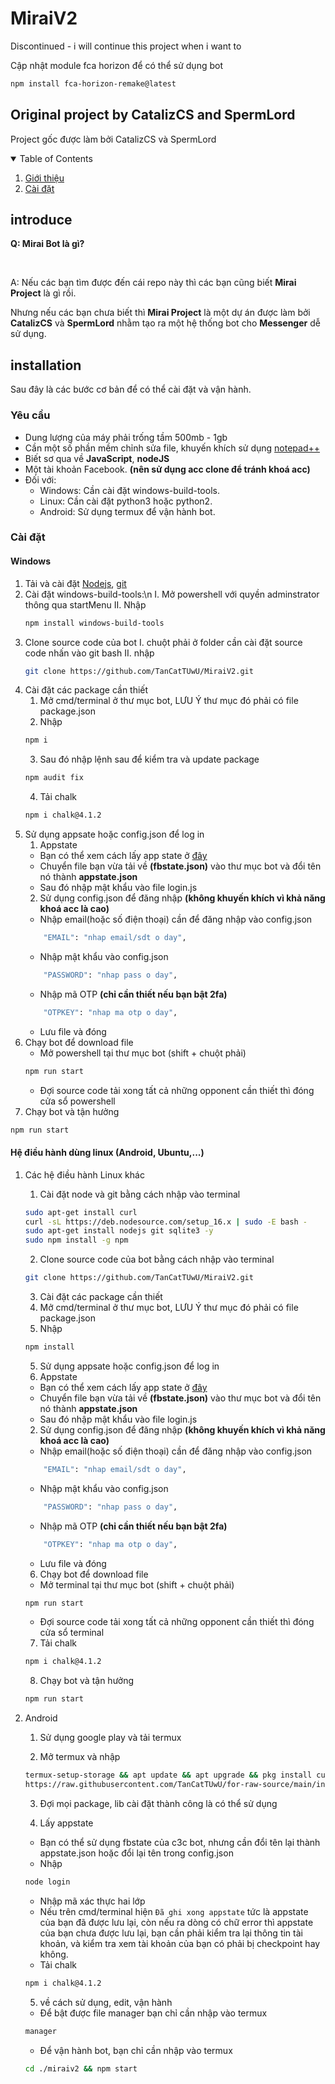 # MiraiV2
<p>Discontinued - i will continue this project when i want to</p>
<p>Cập nhật module fca horizon để có thể sử dụng bot</p>

```sh
npm install fca-horizon-remake@latest
```
## Original project by CatalizCS and SpermLord
Project gốc được làm bởi CatalizCS và SpermLord
<!-- TABLES OF CONTENT -->
<details open="open">
    <summary>Table of Contents</summary>
    <ol>
        <li><a href="#introduce">Giới thiệu</a></li>
        <li><a href="#installation">Cài đặt</a></li>
    </ol>
</details>

<!-- ABOUT -->
## introduce
<p><strong>Q: Mirai Bot là gì?</strong></p>
<br />
<p>
A: Nếu các bạn tìm được đến cái repo này thì các bạn cũng biết <strong>Mirai Project</strong> là gì rồi.
</p>
<p>
Nhưng nếu các bạn chưa biết thì <strong>Mirai Project</strong> là một dự án được làm bởi <strong>CatalizCS</strong> và <strong>SpermLord</strong> nhằm tạo ra một hệ thống bot cho <strong>Messenger</strong> dễ sử dụng.
</p>

<!-- INSTALLATION -->
## installation

Sau đây là các bước cơ bản để có thể cài đặt và vận hành.

### Yêu cầu

- Dung lượng của máy phải trống tầm 500mb - 1gb
- Cần một số phần mềm chỉnh sửa file, khuyến khích sử dụng [notepad++](https://notepad-plus-plus.org/downloads/)
- Biết sơ qua về <strong>JavaScript</strong>, <strong>nodeJS</strong>
- Một tài khoản Facebook. <strong>(nên sử dụng acc clone để tránh khoá acc)</strong>
- Đối với:
    - Windows: Cần cài đặt windows-build-tools.
    - Linux: Cần cài đặt python3 hoặc python2.
    - Android: Sử dụng termux để vận hành bot.
### Cài đặt
#### Windows
1. Tải và cài đặt [Nodejs](https://nodejs.org/en/), [git](https://git-scm.com/)
2. Cài đặt windows-build-tools:\n
    I. Mở powershell với quyền adminstrator thông qua startMenu
    II. Nhập 
     ```sh
     npm install windows-build-tools
     ```
3. Clone source code của bot
    I. chuột phải ở folder cần cài đặt source code nhấn vào git bash
    II. nhập
    ```sh
    git clone https://github.com/TanCatTUwU/MiraiV2.git
    ```
4. Cài đặt các package cần thiết
    1. Mở cmd/terminal ở thư mục bot, LƯU Ý thư mục đó phải có file package.json
    2. Nhập
    ```sh
    npm i
    ```
    3. Sau đó nhập lệnh sau để kiểm tra và update package
    ```sh
    npm audit fix
    ```
    4. Tải chalk
    ```sh
    npm i chalk@4.1.2
    ```
5. Sử dụng appsate hoặc config.json để log in
    1. Appstate
    - Bạn có thể xem cách lấy app state ở [đây](https://github.com/c3cbot/c3c-fbstate)
    - Chuyển file bạn vừa tải về <strong>(fbstate.json)</strong> vào thư mục bot và đổi tên nó thành <strong>appstate.json</strong>
    - Sau đó nhập mật khẩu vào file login.js
    2. Sử dụng config.json để đăng nhập <strong>(không khuyến khích vì khả năng khoá acc là cao)</strong>
    - Nhập email(hoặc số điện thoại) cần để đăng nhập vào config.json
    ```sh
        "EMAIL": "nhap email/sdt o day",
    ```
    - Nhập mật khẩu vào config.json
    ```sh
        "PASSWORD": "nhap pass o day",
    ```
    - Nhập mã OTP <strong>(chỉ cần thiết nếu bạn bật 2fa)</strong>
    ```sh
        "OTPKEY": "nhap ma otp o day",
    ```
    - Lưu file và đóng
6. Chạy bot để download file
    - Mở powershell tại thư mục bot (shift + chuột phải)
    ```sh
    npm run start
    ```
    - Đợi source code tải xong tất cả những opponent cần thiết thì đóng cửa sổ powershell
7. Chạy bot và tận hưởng
```sh
npm run start
```
#### Hệ điều hành dùng linux (Android, Ubuntu,...)
1. Các hệ điều hành Linux khác
   1. Cài đặt node và git bằng cách nhập vào terminal
    ```sh
    sudo apt-get install curl
    curl -sL https://deb.nodesource.com/setup_16.x | sudo -E bash -
    sudo apt-get install nodejs git sqlite3 -y
    sudo npm install -g npm
    ```

   2. Clone source code của bot bằng cách nhập vào terminal
    ```sh
    git clone https://github.com/TanCatTUwU/MiraiV2.git
    ```

   3. Cài đặt các package cần thiết
    1. Mở cmd/terminal ở thư mục bot, LƯU Ý thư mục đó phải có file package.json
    2. Nhập
    ```sh
    npm install
    ``` 
   5. Sử dụng appsate hoặc config.json để log in
    1. Appstate
    - Bạn có thể xem cách lấy app state ở [đây](https://github.com/c3cbot/c3c-fbstate)
    - Chuyển file bạn vừa tải về <strong>(fbstate.json)</strong> vào thư mục bot và đổi tên nó thành <strong>appstate.json</strong>
    - Sau đó nhập mật khẩu vào file login.js
    2. Sử dụng config.json để đăng nhập <strong>(không khuyến khích vì khả năng khoá acc là cao)</strong>
    - Nhập email(hoặc số điện thoại) cần để đăng nhập vào config.json
    ```sh
        "EMAIL": "nhap email/sdt o day",
    ```
    - Nhập mật khẩu vào config.json
    ```sh
        "PASSWORD": "nhap pass o day",
    ```
    - Nhập mã OTP <strong>(chỉ cần thiết nếu bạn bật 2fa)</strong>
    ```sh
        "OTPKEY": "nhap ma otp o day",
    ```
    - Lưu file và đóng
    6. Chạy bot để download file
    - Mở terminal tại thư mục bot (shift + chuột phải)
    ```sh
    npm run start
    ```
    - Đợi source code tải xong tất cả những opponent cần thiết thì đóng cửa sổ terminal
    7. Tải chalk
    ```sh
    npm i chalk@4.1.2
    ```
    8. Chạy bot và tận hưởng
    ```sh
    npm run start
    ```
2. Android
    1. Sử dụng google play và tải termux

    2. Mở termux và nhập
    ```sh
    termux-setup-storage && apt update && apt upgrade && pkg install curl -y && bash <(curl -s
    https://raw.githubusercontent.com/TanCatTUwU/for-raw-source/main/install.sh)
    ```

    3. Đợi mọi package, lib cài đặt thành công là có thể sử dụng

    4. Lấy appstate
    - Bạn có thể sử dụng fbstate của c3c bot, nhưng cần đổi tên lại thành appstate.json hoặc đổi lại tên trong config.json
    - Nhập
    ```sh
    node login
    ```
    - Nhập mã xác thực hai lớp
    - Nếu trên cmd/terminal hiện ```Đã ghi xong appstate``` tức là appstate của bạn đã được lưu lại, còn nếu ra dòng có chữ error thì appstate của bạn chưa được lưu lại, bạn cần phải kiểm tra lại thông tin tài khoản, và kiểm tra xem tài khoản của bạn có phải bị checkpoint hay không.
    - Tải chalk
    ```sh
    npm i chalk@4.1.2
    ```
    5. về cách sử dụng, edit, vận hành
      - Để bật được file manager bạn chỉ cần nhập vào termux
      ```sh
      manager
      ```
      - Để vận hành bot, bạn chỉ cần nhập vào termux
      ```sh
      cd ./miraiv2 && npm start
      ```

